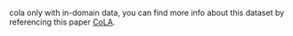 cola only with in-domain data, you can find more info about this dataset by referencing this paper [CoLA](https://arxiv.org/abs/1805.12471).